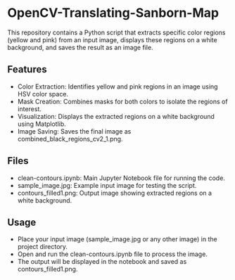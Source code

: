 # OpenCV-Translating-Sanborn-Map
This repository contains a Python script that extracts specific color regions (yellow and pink) from an input image, displays these regions on a white background, and saves the result as an image file.
## Features
- Color Extraction: Identifies yellow and pink regions in an image using HSV color space.
- Mask Creation: Combines masks for both colors to isolate the regions of interest.
- Visualization: Displays the extracted regions on a white background using Matplotlib.
- Image Saving: Saves the final image as combined_black_regions_cv2_1.png.
## Files
- clean-contours.ipynb: Main Jupyter Notebook file for running the code.
- sample_image.jpg: Example input image for testing the script.
- contours_filled1.png: Output image showing extracted regions on a white background.
## Usage
- Place your input image (sample_image.jpg or any other image) in the project directory.
- Open and run the clean-contours.ipynb file to process the image.
- The output will be displayed in the notebook and saved as contours_filled1.png.
